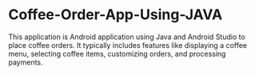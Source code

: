 # Coffee-Order-App-Using-JAVA
This application is Android application using Java and Android Studio to place coffee orders.
It typically includes features like displaying a coffee menu, selecting coffee items, customizing orders, and processing payments. 
